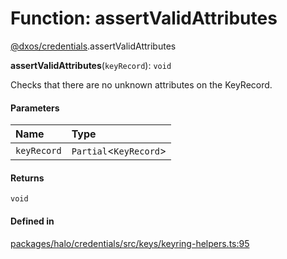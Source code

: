 # Function: assertValidAttributes

[@dxos/credentials](../modules/dxos_credentials.md).assertValidAttributes

**assertValidAttributes**(`keyRecord`): `void`

Checks that there are no unknown attributes on the KeyRecord.

#### Parameters

| Name | Type |
| :------ | :------ |
| `keyRecord` | `Partial`<`KeyRecord`\> |

#### Returns

`void`

#### Defined in

[packages/halo/credentials/src/keys/keyring-helpers.ts:95](https://github.com/dxos/dxos/blob/db8188dae/packages/halo/credentials/src/keys/keyring-helpers.ts#L95)

